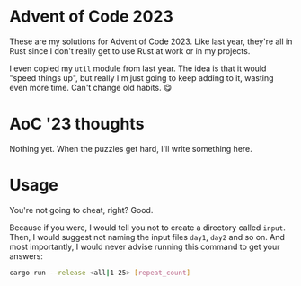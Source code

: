 # Advent of Code 2023

These are my solutions for Advent of Code 2023. Like last year, they're all in Rust since I don't really get to use Rust at
work or in my projects.

I even copied my `util` module from last year. The idea is that it would "speed things up", but really I'm just going to keep
adding to it, wasting even more time. Can't change old habits. 😋

# AoC '23 thoughts

Nothing yet. When the puzzles get hard, I'll write something here.

# Usage

You're not going to cheat, right? Good.

Because if you were, I would tell you not to create a directory called `input`. Then, I would suggest not naming the input
files `day1`, `day2` and so on. And most importantly, I would never advise running this command to get your answers:

```sh
cargo run --release <all|1-25> [repeat_count]
```
